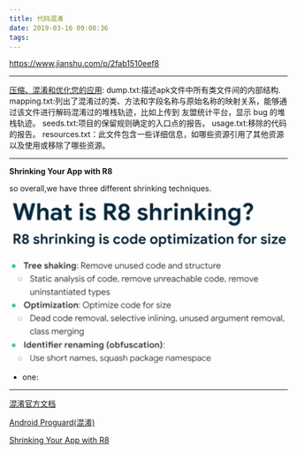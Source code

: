 ```yaml
---
title: 代码混淆
date: 2019-03-16 09:08:36
tags:
---
```

https://www.jianshu.com/p/2fab1510eef8



----


[压缩、混淆和优化您的应用](https://developer.android.google.cn/studio/build/shrink-code.html#top_of_page):
dump.txt:描述apk文件中所有类文件间的内部结构.
mapping.txt:列出了混淆过的类、方法和字段名称与原始名称的映射关系，能够通过该文件进行解码混淆过的堆栈轨迹，比如上传到 友盟统计平台，显示 bug 的堆栈轨迹。
seeds.txt:项目的保留规则确定的入口点的报告。
usage.txt:移除的代码的报告。
resources.txt：此文件包含一些详细信息，如哪些资源引用了其他资源以及使用或移除了哪些资源。

----


**Shrinking Your App with R8** 


so overall,we have three different shrinking techniques.



![](/source/images/2019_11_19_07.png)

* one:


---

[混淆官方文档](https://www.guardsquare.com/en/products/proguard/manual)


[Android Proguard(混淆)](https://www.jianshu.com/p/60e82aafcfd0)


[Shrinking Your App with R8](https://v.youku.com/v_show/id_XNDQxMzE4MTgyOA==.html?spm=a2hzp.8253869.0.0&utm_source=androidweekly.io&utm_medium=website)